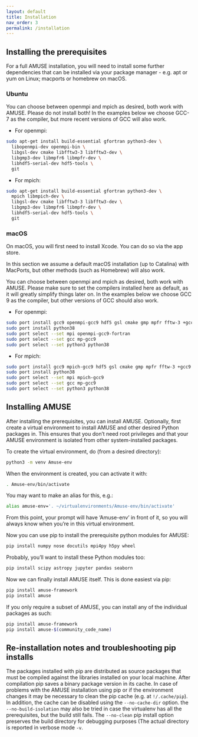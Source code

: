 ```yaml
---
layout: default
title: Installation
nav_order: 3
permalink: /installation
---
```


## Installing the prerequisites
For a full AMUSE installation, you will need to install some further dependencies that can be installed via your package manager - e.g. apt or yum on Linux; macports or homebrew on macOS.

### Ubuntu

You can choose between openmpi and mpich as desired, both work with AMUSE. Please do not install both!
In the examples below we choose GCC-7 as the compiler, but more recent versions of GCC will also work.

- For openmpi:

```bash
sudo apt-get install build-essential gfortran python3-dev \
  libopenmpi-dev openmpi-bin \
  libgsl-dev cmake libfftw3-3 libfftw3-dev \
  libgmp3-dev libmpfr6 libmpfr-dev \
  libhdf5-serial-dev hdf5-tools \
  git
```

- For mpich:

```bash
sudo apt-get install build-essential gfortran python3-dev \
  mpich libmpich-dev \
  libgsl-dev cmake libfftw3-3 libfftw3-dev \
  libgmp3-dev libmpfr6 libmpfr-dev \
  libhdf5-serial-dev hdf5-tools \
  git
```

### macOS

On macOS, you will first need to install Xcode. You can do so via the app store.

In this section we assume a default macOS installation (up to Catalina) with MacPorts, but other methods (such as Homebrew) will also work.

You can choose between openmpi and mpich as desired, both work with AMUSE. 
Please make sure to set the compilers installed here as default, as it will greatly simplify things later on.
In the examples below we choose GCC 9 as the compiler, but other versions of GCC should also work.

- For openmpi:

```bash
sudo port install gcc9 openmpi-gcc9 hdf5 gsl cmake gmp mpfr fftw-3 +gcc9
sudo port install python38
sudo port select --set mpi openmpi-gcc9-fortran
sudo port select --set gcc mp-gcc9
sudo port select --set python3 python38
```

- For mpich:

```bash
sudo port install gcc9 mpich-gcc9 hdf5 gsl cmake gmp mpfr fftw-3 +gcc9
sudo port install python38
sudo port select --set mpi mpich-gcc9
sudo port select --set gcc mp-gcc9
sudo port select --set python3 python38
```

## Installing AMUSE

After installing the prerequisites, you can install AMUSE.
Optionally, first create a virtual environment to install AMUSE and other desired Python packages in.
This ensures that you don’t need root privileges and that your AMUSE environment is isolated from other system-installed packages.

To create the virtual environment, do (from a desired directory):

```bash
python3 -m venv Amuse-env
```

When the environment is created, you can activate it with:

```bash
. Amuse-env/bin/activate
```
You may want to make an alias for this, e.g.:

```bash
alias amuse-env='. ~/virtualenvironments/Amuse-env/bin/activate'
```
From this point, your prompt will have ‘Amuse-env’ in front of it, so you will always know when you’re in this virtual environment.

Now you can use pip to install the prerequisite python modules for AMUSE:

```bash
pip install numpy nose docutils mpi4py h5py wheel
```
Probably, you’ll want to install these Python modules too:

```bash
pip install scipy astropy jupyter pandas seaborn
```
Now we can finally install AMUSE itself.
This is done easiest via pip:
```bash
pip install amuse-framework
pip install amuse
```
If you only require a subset of AMUSE, you can install any of the individual packages as such:
```bash
pip install amuse-framework
pip install amuse-$(community_code_name)
```

## Re-installation notes and troubleshooting pip installs

The packages installed with pip are distributed as source packages that must be compiled against the libraries
installed on your local machine. After compilation pip saves a binary package version in its cache.
In case of problems with the AMUSE installation using pip or if the environment changes it may be necessary to clean the pip cache (e.g. at ```!/.cache/pip```). In addition, the cache can be disabled using the ```--no-cache-dir``` option. the ```--no-build-isolation``` may also be tried in case the virtualenv has all the prerequisites, but the build still fails.
The ```--no-clean``` pip install option preserves the build directory for debugging purposes (The actual directory is reported 
in verbose mode ```-v```. 
